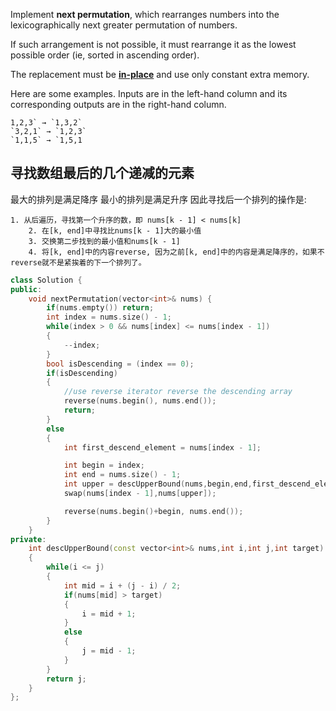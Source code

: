 Implement **next permutation**, which rearranges numbers into the lexicographically next greater permutation of numbers.

If such arrangement is not possible, it must rearrange it as the lowest possible order (ie, sorted in ascending order).

The replacement must be **[in-place](http://en.wikipedia.org/wiki/In-place_algorithm)** and use only constant extra memory.

Here are some examples. Inputs are in the left-hand column and its corresponding outputs are in the right-hand column.

```
1,2,3` → `1,3,2`
`3,2,1` → `1,2,3`
`1,1,5` → `1,5,1
```



## 寻找数组最后的几个递减的元素

最大的排列是满足降序
最小的排列是满足升序
因此寻找后一个排列的操作是:

    1. 从后遍历，寻找第一个升序的数，即 nums[k - 1] < nums[k]
        2. 在[k, end]中寻找比nums[k - 1]大的最小值
        3. 交换第二步找到的最小值和nums[k - 1]
        4. 将[k, end]中的内容reverse, 因为之前[k, end]中的内容是满足降序的，如果不reverse就不是紧挨着的下一个排列了。

```c++
class Solution {
public:
    void nextPermutation(vector<int>& nums) {
        if(nums.empty()) return;
        int index = nums.size() - 1;
        while(index > 0 && nums[index] <= nums[index - 1])
        {
            --index;
        }
        bool isDescending = (index == 0);
        if(isDescending)
        {
            //use reverse iterator reverse the descending array
            reverse(nums.begin(), nums.end());
            return;
        }
        else
        {
            int first_descend_element = nums[index - 1];

            int begin = index;
            int end = nums.size() - 1;
            int upper = descUpperBound(nums,begin,end,first_descend_element);
            swap(nums[index - 1],nums[upper]);

            reverse(nums.begin()+begin, nums.end());
        }
    }
private:
    int descUpperBound(const vector<int>& nums,int i,int j,int target)
    {
        while(i <= j)
        {
            int mid = i + (j - i) / 2;
            if(nums[mid] > target)
            {
                i = mid + 1;
            }
            else
            {
                j = mid - 1;
            }
        }
        return j;
    }
};
```

